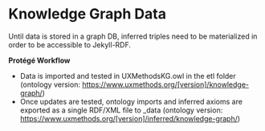 # Knowledge Graph Data

Until data is stored in a graph DB, inferred triples need to be materialized in order to be accessible to Jekyll-RDF. 

**Protégé Workflow**
- Data is imported and tested in UXMethodsKG.owl in the etl folder (ontology version: https://www.uxmethods.org/[version]/knowledge-graph/)
- Once updates are tested, ontology imports and inferred axioms are exported as a single RDF/XML file to \_data (ontology version: https://www.uxmethods.org/[version]/inferred/knowledge-graph/)